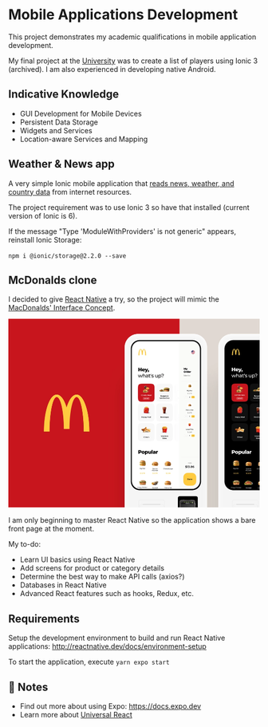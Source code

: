 # Mobile Applications Development

This project demonstrates my academic qualifications in mobile application development.

My final project at the [University](https://atu.ie) was to create a list of players using Ionic 3 (archived). I am also experienced in developing native Android.

## Indicative Knowledge

- GUI Development for Mobile Devices
- Persistent Data Storage
- Widgets and Services
- Location-aware Services and Mapping

## Weather & News app

A very simple Ionic mobile application that [reads news, weather, and country data](./WeatherNews) from
internet resources.

The project requirement was to use Ionic 3 so have that installed (current version of Ionic is 6). 

If the message "Type 'ModuleWithProviders' is not generic" appears, reinstall Ionic Storage: 

`npm i @ionic/storage@2.2.0 --save`


## McDonalds clone

I decided to give [React Native](http://reactnative.dev/) a try, so the project will mimic the [MacDonalds' Interface Concept](https://dribbble.com/shots/7049291-McDonald-s-Touch-Interface-Concept).

![Concept](./McDonalds/Design.png "McDonald's")

I am only beginning to master React Native so the application shows a bare front page at the moment.

My to-do:

- Learn UI basics using React Native
- Add screens for product or category details
- Determine the best way to make API calls (axios?)
- Databases in React Native
- Advanced React features such as hooks, Redux, etc.

## Requirements

Setup the development environment to build and run React Native applications: http://reactnative.dev/docs/environment-setup

To start the application, execute `yarn expo start`


## 📝 Notes

- Find out more about using Expo: https://docs.expo.dev
- Learn more about [Universal React](https://docs.expo.io/)